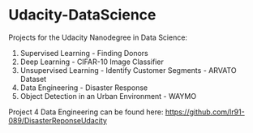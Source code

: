 # Udacity-DataScience
Projects for the Udacity Nanodegree in Data Science:

1. Supervised Learning - Finding Donors
2. Deep Learning - CIFAR-10 Image Classifier
3. Unsupervised Learning - Identify Customer Segments - ARVATO Dataset
4. Data Engineering - Disaster Response
5. Object Detection in an Urban Environment - WAYMO

Project 4 Data Engineering can be found here: https://github.com/lr91-089/DisasterReponseUdacity
